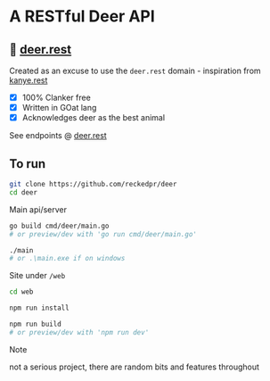 # A RESTful Deer API

## 🦌 [deer.rest](https://deer.rest/)
Created as an excuse to use the `deer.rest` domain - inspiration from [kanye.rest](https://github.com/ajzbc/kanye.rest/)

- [x] 100% Clanker free
- [x] Written in GOat lang
- [x] Acknowledges deer as the best animal

See endpoints @ [deer.rest](https://deer.rest/)

## To run
```bash
git clone https://github.com/reckedpr/deer
cd deer
```

Main api/server
```bash
go build cmd/deer/main.go
# or preview/dev with 'go run cmd/deer/main.go'

./main
# or .\main.exe if on windows
```

Site under `/web`
```bash
cd web

npm run install

npm run build
# or preview/dev with 'npm run dev'
```


> [!NOTE]  
> not a serious project, there are random bits and features throughout
